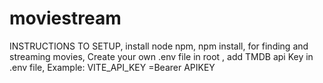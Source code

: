 # moviestream
INSTRUCTIONS TO SETUP,
install node npm,
npm install,
for finding and streaming movies,
Create your own .env file in root ,
add TMDB api Key in .env file,
Example:
VITE_API_KEY =Bearer APIKEY
